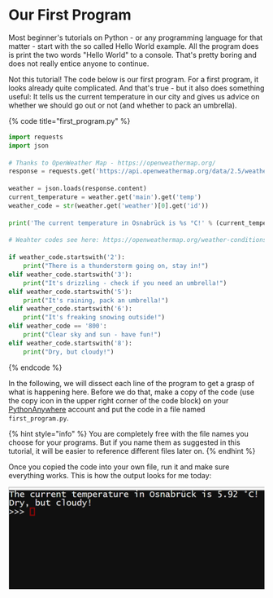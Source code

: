 # Our First Program

Most beginner's tutorials on Python - or any programming language for that matter - start with the so called Hello World example. All the program does is print the two words "Hello World" to a console. That's pretty boring and does not really entice anyone to continue.

Not this tutorial! The code below is our first program. For a first program, it looks already quite complicated. And that's true - but it also does something useful: It tells us the current temperature in our city and gives us advice on whether we should go out or not \(and whether to pack an umbrella\).

{% code title="first\_program.py" %}
```python
import requests
import json

# Thanks to OpenWeather Map - https://openweathermap.org/
response = requests.get('https://api.openweathermap.org/data/2.5/weather?q=Osnabrück&units=metric&appid=259f0b9a44cfc5cd08793bab9d6e076e')

weather = json.loads(response.content)
current_temperature = weather.get('main').get('temp')
weather_code = str(weather.get('weather')[0].get('id'))

print('The current temperature in Osnabrück is %s °C!' % (current_temperature))

# Weahter codes see here: https://openweathermap.org/weather-conditions

if weather_code.startswith('2'):
    print("There is a thunderstorm going on, stay in!")
elif weather_code.startswith('3'):
    print("It's drizzling - check if you need an umbrella!")
elif weather_code.startswith('5'):
    print("It's raining, pack an umbrella!")
elif weather_code.startswith('6'):
    print("It's freaking snowing outside!")
elif weather_code == '800':
    print("Clear sky and sun - have fun!")
elif weather_code.startswith('8'):
    print("Dry, but cloudy!")
```
{% endcode %}

In the following, we will dissect each line of the program to get a grasp of what is happening here. Before  we do that, make a copy of the code \(use the copy icon in the upper right corner of the code block\) on your [PythonAnywhere](https://www.pythonanywhere.com/) account and put the code in a file named `first_program.py`.

{% hint style="info" %}
You are completely free with the file names you choose for your programs. But if you name them as suggested in this tutorial, it will be easier to reference different files later on.
{% endhint %}

Once you copied the code into your own file, run it and make sure everything works. This is how the output looks for me today:

![](../../../.gitbook/assets/image%20%2816%29.png)

